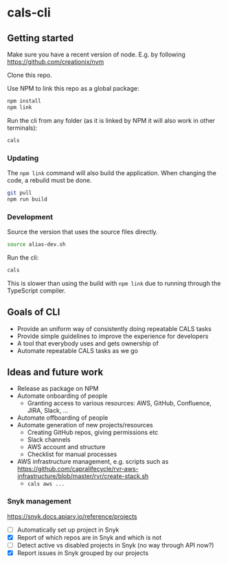 # cals-cli

## Getting started

Make sure you have a recent version of node. E.g. by following
https://github.com/creationix/nvm

Clone this repo.

Use NPM to link this repo as a global package:

```bash
npm install
npm link
```

Run the cli from any folder (as it is linked by NPM it will also
work in other terminals):

```bash
cals
```

### Updating

The `npm link` command will also build the application. When
changing the code, a rebuild must be done.

```bash
git pull
npm run build
```

### Development

Source the version that uses the source files directly.

```bash
source alias-dev.sh
```

Run the cli:

```bash
cals
```

This is slower than using the build with `npm link` due to running
through the TypeScript compiler.

## Goals of CLI

* Provide an uniform way of consistently doing repeatable CALS tasks
* Provide simple guidelines to improve the experience for developers
* A tool that everybody uses and gets ownership of
* Automate repeatable CALS tasks as we go

## Ideas and future work

* Release as package on NPM
* Automate onboarding of people
  * Granting access to various resources: AWS, GitHub, Confluence, JIRA, Slack, ...
* Automate offboarding of people
* Automate generation of new projects/resources
  * Creating GitHub repos, giving permissions etc
  * Slack channels
  * AWS account and structure
  * Checklist for manual processes
* AWS infrastructure management, e.g. scripts such as https://github.com/capralifecycle/rvr-aws-infrastructure/blob/master/rvr/create-stack.sh
  * `cals aws ...`

### Snyk management

https://snyk.docs.apiary.io/reference/projects

- [ ] Automatically set up project in Snyk
- [x] Report of which repos are in Snyk and which is not
- [ ] Detect active vs disabled projects in Snyk (no way through API now?)
- [x] Report issues in Snyk grouped by our projects

